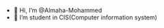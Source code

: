 - 👋 Hi, I’m @Almaha-Mohammed
- 👀 I’m student in CIS(Computer information system)

<!---
Almaha-Mohammed/Almaha-Mohammed is a ✨ special ✨ repository because its `README.md` (this file) appears on your GitHub profile.
You can click the Preview link to take a look at your changes.
--->
